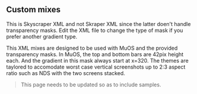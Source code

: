 ## Custom mixes

This is Skyscraper XML and not Skraper XML since the latter doen't handle transparency masks. Edit the XML file to change the type of mask if you prefer another gradient type. 

This XML mixes are designed to be used with MuOS and the provided transparency masks. In MuOS, the top and bottom bars are 42pix height each. And the gradient in this mask always start at x=320. The themes are taylored to accomodate worst case vertical screenshots up to 2:3 aspect ratio such as NDS with the two screens stacked. 

> This page needs to be updated so as to include samples.
